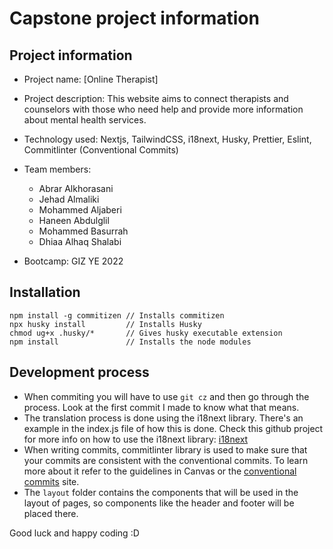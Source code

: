 # Capstone project information

## Project information

- Project name: [Online Therapist]
- Project description:  This website aims to connect therapists and counselors with those who need help and provide more information about mental health services.
- Technology used: Nextjs, TailwindCSS, i18next, Husky, Prettier, Eslint, Commitlinter (Conventional Commits)
- Team members:
  - Abrar Alkhorasani
  - Jehad Almaliki
  - Mohammed Aljaberi
  - Haneen Abdulglil
  - Mohammed Basurrah
  - Dhiaa Alhaq Shalabi

- Bootcamp: GIZ YE 2022

## Installation

```shell
npm install -g commitizen // Installs commitizen
npx husky install         // Installs Husky
chmod ug+x .husky/*       // Gives husky executable extension
npm install               // Installs the node modules
```

## Development process

- When commiting you will have to use `git cz` and then go through the process. Look at the first commit I made to know what that means.
- The translation process is done using the i18next library. There's an example in the index.js file of how this is done. Check this github project for more info on how to use the i18next library: [i18next](https://github.com/i18next/next-i18next)
- When writing commits, commitlinter library is used to make sure that your commits are consistent with the conventional commits. To learn more about it refer to the guidelines in Canvas or the [conventional commits](https://www.conventionalcommits.org/en/v1.0.0/#summary) site.
- The `layout` folder contains the components that will be used in the layout of pages, so components like the header and footer will be placed there.

Good luck and happy coding :D
